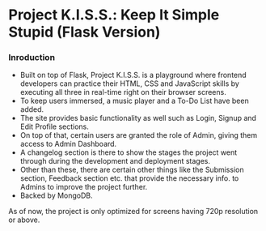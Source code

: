 # Project K.I.S.S.: Keep It Simple Stupid (Flask Version)

### Inroduction

- Built on top of Flask, Project K.I.S.S. is a playground where frontend developers can practice their HTML, CSS and JavaScript skills by executing all three in real-time right on their browser screens.
- To keep users immersed, a music player and a To-Do List have been added.
- The site provides basic functionality as well such as Login, Signup and Edit Profile sections.
- On top of that, certain users are granted the role of Admin, giving them access to Admin Dashboard.
- A changelog section is there to show the stages the project went through during the development and deployment stages.
- Other than these, there are certain other things like the Submission section, Feedback section etc. that provide the necessary info. to Admins to improve the project further.
- Backed by MongoDB.

As of now, the project is only optimized for screens having 720p resolution or above.
